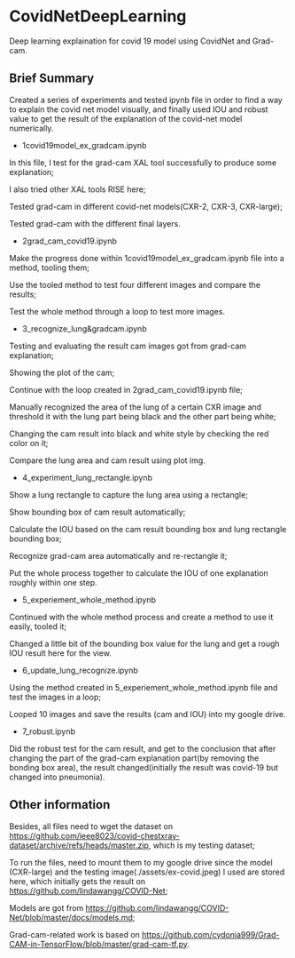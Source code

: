 # CovidNetDeepLearning
Deep learning explaination for covid 19 model using CovidNet and Grad-cam.

## Brief Summary
Created a series of experiments and tested ipynb file in order to find a way to explain the covid net model visually, and finally used IOU and robust value to get the result of the explanation of the covid-net model numerically.

- 1covid19model_ex_gradcam.ipynb

In this file, I test for the grad-cam XAL tool successfully to produce some explanation;

I also tried other XAL tools RISE here;

Tested grad-cam in different covid-net models(CXR-2, CXR-3, CXR-large);

Tested grad-cam with the different final layers.

- 2grad_cam_covid19.ipynb

Make the progress done within 1covid19model_ex_gradcam.ipynb file into a method, tooling them;

Use the tooled method to test four different images and compare the results;

Test the whole method through a loop to test more images.

- 3_recognize_lung&gradcam.ipynb

Testing and evaluating the result cam images got from grad-cam explanation;

Showing the plot of the cam;

Continue with the loop created in 2grad_cam_covid19.ipynb file;

Manually recognized the area of the lung of a certain CXR image and threshold it with the lung part being black and the other part being white;

Changing the cam result into black and white style by checking the red color on it;

Compare the lung area and cam result using plot img.

- 4_experiment_lung_rectangle.ipynb

Show a lung rectangle to capture the lung area using a rectangle;

Show bounding box of cam result automatically;

Calculate the IOU based on the cam result bounding box and lung rectangle bounding box;

Recognize grad-cam area automatically and re-rectangle it;

Put the whole process together to calculate the IOU of one explanation roughly within one step.

- 5_experiement_whole_method.ipynb

Continued with the whole method process and create a method to use it easily, tooled it;

Changed a little bit of the bounding box value for the lung and get a rough IOU result here for the view.

- 6_update_lung_recognize.ipynb

Using the method created in 5_experiement_whole_method.ipynb file and test the images in a loop;

Looped 10 images and save the results (cam and IOU) into my google drive.

- 7_robust.ipynb

Did the robust test for the cam result, and get to the conclusion that after changing the part of the grad-cam explanation part(by removing the bonding box area), the result changed(initially the result was covid-19 but changed into pneumonia).


## Other information
Besides, all files need to wget the dataset on https://github.com/ieee8023/covid-chestxray-dataset/archive/refs/heads/master.zip, which is my testing dataset;

To run the files, need to mount them to my google drive since the model (CXR-large) and the testing image(./assets/ex-covid.jpeg) I used are stored here, which initially gets the result on https://github.com/lindawangg/COVID-Net;

Models are got from https://github.com/lindawangg/COVID-Net/blob/master/docs/models.md;

Grad-cam-related work is based on https://github.com/cydonia999/Grad-CAM-in-TensorFlow/blob/master/grad-cam-tf.py.

